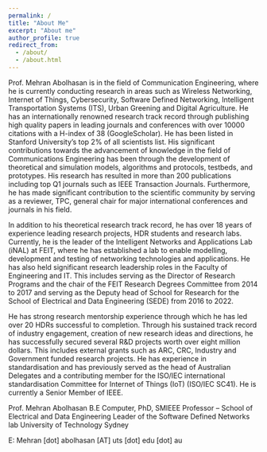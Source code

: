 ```yaml
---
permalink: /
title: "About Me"
excerpt: "About me"
author_profile: true
redirect_from: 
  - /about/
  - /about.html
---
```





Prof. Mehran Abolhasan is in the field of Communication Engineering, where he is currently conducting research in areas such as Wireless Networking, Internet of Things, Cybersecurity, Software Defined Networking, Intelligent Transportation Systems (ITS), Urban Greening and Digital Agriculture. He has an internationally renowned research track record through publishing high quality papers in leading journals and conferences with over 10000 citations with a H-index of 38 (GoogleScholar). He has been listed in Stanford University’s top 2% of all scientists list. His significant contributions towards the advancement of knowledge in the field of Communications Engineering has been through the development of theoretical and simulation models, algorithms and protocols, testbeds, and prototypes. His research has resulted in more than 200 publications including top Q1 journals such as IEEE Transaction Journals. Furthermore, he has made significant contribution to the scientific community by serving as a reviewer, TPC, general chair for major international conferences and journals in his field.

In addition to his theoretical research track record, he has over 18 years of experience leading research projects, HDR students and research labs. Currently, he is the leader of the Intelligent Networks and Applications Lab (iNAL) at FEIT, where he has established a lab to enable modelling, development and testing of networking technologies and applications. He has also held significant research leadership roles in the Faculty of Engineering and IT. This includes serving as the Director of Research Programs and the chair of the FEIT Research Degrees Committee from 2014 to 2017 and serving as the Deputy head of School for Research for the School of Electrical and Data Engineering (SEDE) from 2016 to 2022.

He has strong research mentorship experience through which he has led over 20 HDRs successful to completion. Through his sustained track record of industry engagement, creation of new research ideas and directions, he has successfully secured several R&D projects worth over eight million dollars. This includes external grants such as ARC, CRC, Industry and Government funded research projects. He has experience in standardisation and has previously served as the head of Australian Delegates and a contributing member for the ISO/IEC international standardisation Committee for Internet of Things (IoT) (ISO/IEC SC41). He is currently a Senior Member of IEEE.


Prof. Mehran Abolhasan
B.E Computer, PhD, SMIEEE
Professor – School of Electrical and Data Engineering
Leader of the Software Defined Networks lab
University of Technology Sydney


E: Mehran [dot] abolhasan [AT] uts [dot] edu [dot] au

